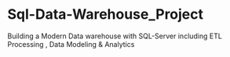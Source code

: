 # Sql-Data-Warehouse_Project
Building a Modern Data warehouse with SQL-Server including ETL Processing , Data Modeling &amp; Analytics
